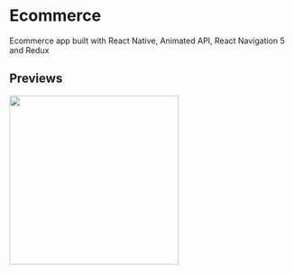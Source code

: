 # Ecommerce

Ecommerce app built with React Native, Animated API, React Navigation 5 and Redux

## Previews

<img src="https://github.com/Jonnylie/Ecommerce/blob/master/app/assets/Demo-app.gif" width="300"/>
